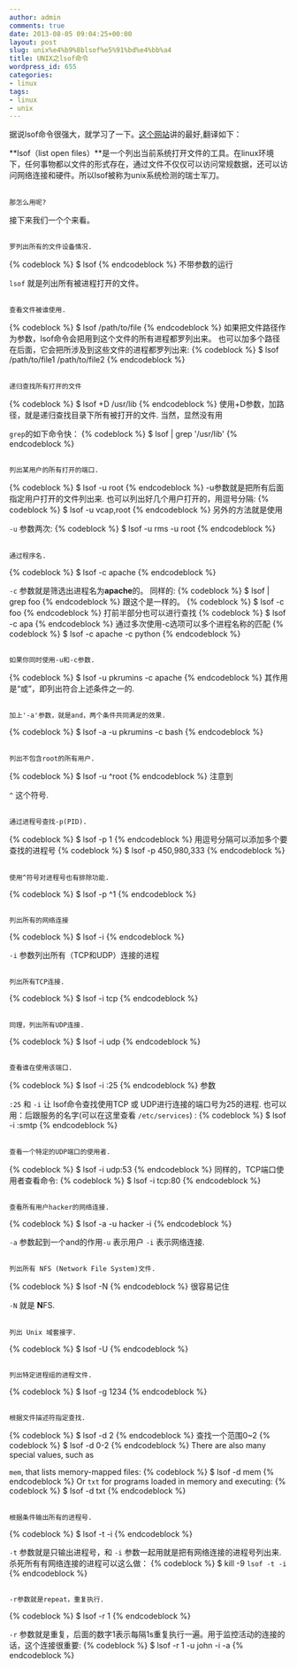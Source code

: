 ```yaml
---
author: admin
comments: true
date: 2013-08-05 09:04:25+00:00
layout: post
slug: unix%e4%b9%8blsof%e5%91%bd%e4%bb%a4
title: UNIX之lsof命令
wordpress_id: 655
categories:
- linux
tags:
- linux
- unix
---
```



  据说lsof命令很强大，就学习了一下。[这个网站](http://www.catonmat.net/blog/unix-utilities-lsof/)讲的最好,翻译如下：














  **lsof（list open files）**是一个列出当前系统打开文件的工具。在linux环境下，任何事物都以文件的形式存在，通过文件不仅仅可以访问常规数据，还可以访问网络连接和硬件。所以lsof被称为unix系统检测的瑞士军刀。


















<!-- more -->




  

## 
    那怎么用呢?
  

接下来我们一个个来看。 
  
  

## 
    罗列出所有的文件设备情况.
  


{% codeblock %}
$ lsof
{% endcodeblock %}
 不带参数的运行 
  
  `lsof` 就是列出所有被进程打开的文件。 

## 
    查看文件被谁使用.
  


{% codeblock %}
$ lsof /path/to/file
{% endcodeblock %}
 如果把文件路径作为参数，lsof命令会把用到这个文件的所有进程都罗列出来。 也可以加多个路径在后面，它会把所涉及到这些文件的进程都罗列出来: 
{% codeblock %}
$ lsof /path/to/file1 /path/to/file2
{% endcodeblock %}
 
  


  

## 
    递归查找所有打开的文件
  


{% codeblock %}
$ lsof +D /usr/lib
{% endcodeblock %}
 使用+D参数，加路径，就是递归查找目录下所有被打开的文件. 当然，显然没有用 
  
  `grep`的如下命令快： 
{% codeblock %}
$ lsof | grep '/usr/lib'
{% endcodeblock %}
 

## 
    列出某用户的所有打开的端口.
  


{% codeblock %}
$ lsof -u root
{% endcodeblock %}
 -u参数就是把所有后面指定用户打开的文件列出来. 也可以列出好几个用户打开的，用逗号分隔: 
{% codeblock %}
$ lsof -u vcap,root
{% endcodeblock %}
 另外的方法就是使用 
  
  `-u` 参数两次: 
{% codeblock %}
$ lsof -u rms -u root
{% endcodeblock %}
 

## 
    通过程序名.
  


{% codeblock %}
$ lsof -c apache
{% endcodeblock %}
 
  
  `-c` 参数就是筛选出进程名为**apache**的。 同样的: 
{% codeblock %}
$ lsof | grep foo
{% endcodeblock %}
 跟这个是一样的。 
{% codeblock %}
$ lsof -c foo
{% endcodeblock %}
 打前半部分也可以进行查找 
{% codeblock %}
$ lsof -c apa
{% endcodeblock %}
 通过多次使用-c选项可以多个进程名称的匹配 
{% codeblock %}
$ lsof -c apache -c python
{% endcodeblock %}
 

## 
    如果你同时使用-u和-c参数.
  


{% codeblock %}
$ lsof -u pkrumins -c apache
{% endcodeblock %}
 其作用是“或”，即列出符合上述条件之一的. 
  
  

## 
    加上'-a'参数，就是and，两个条件共同满足的效果.
  


{% codeblock %}
$ lsof -a -u pkrumins -c bash
{% endcodeblock %}
 
  
  

## 
    列出不包含root的所有用户.
  


{% codeblock %}
$ lsof -u ^root
{% endcodeblock %}
 注意到 
  
  `^` 这个符号. 

## 
    通过进程号查找-p(PID).
  


{% codeblock %}
$ lsof -p 1
{% endcodeblock %}
 用逗号分隔可以添加多个要查找的进程号 
{% codeblock %}
$ lsof -p 450,980,333
{% endcodeblock %}
 
  
  

## 
    使用^符号对进程号也有排除功能.
  


{% codeblock %}
$ lsof -p ^1
{% endcodeblock %}
 
  
  

## 
    列出所有的网络连接
  


{% codeblock %}
$ lsof -i
{% endcodeblock %}
 
  
  `-i` 参数列出所有（TCP和UDP）连接的进程 

## 
    列出所有TCP连接.
  


{% codeblock %}
$ lsof -i tcp
{% endcodeblock %}
 
  
  

## 
    同理，列出所有UDP连接.
  


{% codeblock %}
$ lsof -i udp
{% endcodeblock %}
 
  
  

## 
    查看谁在使用该端口.
  


{% codeblock %}
$ lsof -i :25
{% endcodeblock %}
 参数 
  
  `:25` 和 `-i` 让 lsof命令查找使用TCP 或 UDP进行连接的端口号为25的进程. 也可以用：后跟服务的名字(可以在这里查看 `/etc/services`) : 
{% codeblock %}
$ lsof -i :smtp
{% endcodeblock %}
 

## 
    查看一个特定的UDP端口的使用者.
  


{% codeblock %}
$ lsof -i udp:53
{% endcodeblock %}
 同样的，TCP端口使用者查看命令: 
{% codeblock %}
$ lsof -i tcp:80
{% endcodeblock %}
 
  
  

## 
    查看所有用户hacker的网络连接.
  


{% codeblock %}
$ lsof -a -u hacker -i
{% endcodeblock %}
 
  
  `-a` 参数起到一个and的作用`-u` 表示用户 `-i` 表示网络连接. 

## 
    列出所有 NFS (Network File System)文件.
  


{% codeblock %}
$ lsof -N
{% endcodeblock %}
 很容易记住 
  
  `-N` 就是 **N**FS. 

## 
    列出 Unix 域套接字.
  


{% codeblock %}
$ lsof -U
{% endcodeblock %}
 
  
  

## 
    列出特定进程组的进程文件.
  


{% codeblock %}
$ lsof -g 1234
{% endcodeblock %}
 
  
  

## 
    根据文件描述符指定查找.
  


{% codeblock %}
$ lsof -d 2
{% endcodeblock %}
 查找一个范围0~2 
{% codeblock %}
$ lsof -d 0-2
{% endcodeblock %}
 There are also many special values, such as 
  
  `mem`, that lists memory-mapped files: 
{% codeblock %}
$ lsof -d mem
{% endcodeblock %}
 Or `txt` for programs loaded in memory and executing: 
{% codeblock %}
$ lsof -d txt
{% endcodeblock %}
 

## 
    根据条件输出所有的进程号.
  


{% codeblock %}
$ lsof -t -i
{% endcodeblock %}
 
  
  `-t` 参数就是只输出进程号，和 `-i` 参数一起用就是把有网络连接的进程号列出来. 杀死所有有网络连接的进程可以这么做： 
{% codeblock %}
$ kill -9 `lsof -t -i`
{% endcodeblock %}
 

## 
    -r参数就是repeat，重复执行.
  


{% codeblock %}
$ lsof -r 1
{% endcodeblock %}
 
  
  `-r` 参数就是重复，后面的数字1表示每隔1s重复执行一遍。用于监控活动的连接的话，这个连接很重要: 
{% codeblock %}
$ lsof -r 1 -u john -i -a
{% endcodeblock %}





